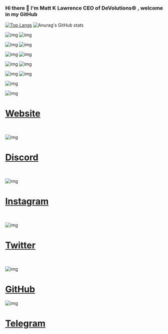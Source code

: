 ### Hi there 👋 I'm Matt K Lawrence CEO of DeVolutions© , welcome in my GitHub


[![Top Langs](https://github-readme-stats.vercel.app/api/top-langs/?username=MattKLawrence)](https://github.com/anuraghazra/github-readme-stats)
![Anurag's GitHub stats](https://github-readme-stats.vercel.app/api?username=MattKLawrence&show_icons=true&theme=radical)




![img](https://i.imgur.com/E1kFSG4.png)
![img](https://i.imgur.com/JmtfQSX.png)

![img](https://i.imgur.com/N09BKon.png)
![img](https://i.imgur.com/u2kHvaY.png)

![img](https://i.imgur.com/ARwWDM7.png)
![img](https://i.imgur.com/oWEFmzn.png)

![img](https://i.imgur.com/NKGi3ey.png)
![img](https://i.imgur.com/zhsPwHq.png)

![img](https://imgur.com/UPTeGIH.png)
![img](https://imgur.com/l4pMMRa.png)

![img](https://i.imgur.com/Lfr9B8j.png)

![img](https://i.imgur.com/DmzHZy7.png) 

[<h1>Website</h1>](https://www.devolutions.it/) <br>

![img](https://i.imgur.com/NmSC0HF.png) 

[<h1>Discord</h1>](https://discord.gg/j4rVsMHPuG) <br>

![img](https://i.imgur.com/2qWBDmc.png) 

[<h1>Instagram</h1>](https://www.instagram.com/devolutions_ita/) <br>

![img](https://i.imgur.com/VKtEuRD.png) 

[<h1>Twitter</h1>](https://twitter.com/DeVolutions_ita) <br>

![img](https://i.imgur.com/VWmbCqr.png) 

[<h1>GitHub</h1>](https://github.com/DeVolutions-ita) 

![img](https://i.imgur.com/KviifrA.png) 

[<h1>Telegram</h1>](https://t.me/joinchat/RVflO-ox-NczMDFk) 



